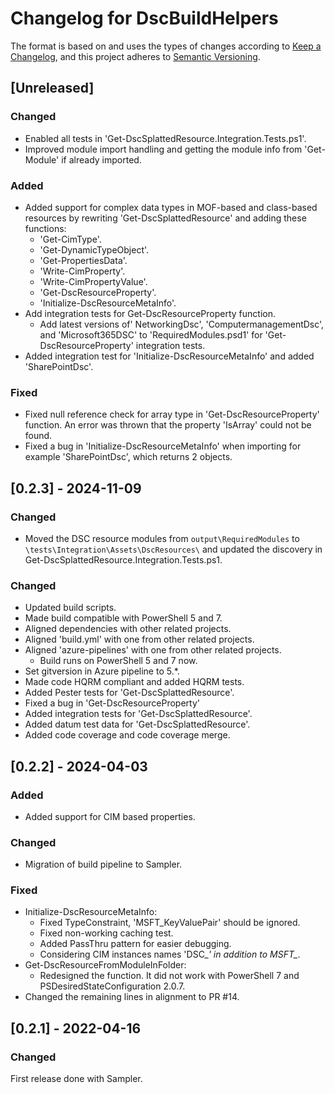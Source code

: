 # Changelog for DscBuildHelpers

The format is based on and uses the types of changes according to [Keep a Changelog](https://keepachangelog.com/en/1.0.0/),
and this project adheres to [Semantic Versioning](https://semver.org/spec/v2.0.0.html).

## [Unreleased]

### Changed

- Enabled all tests in 'Get-DscSplattedResource.Integration.Tests.ps1'.
- Improved module import handling and getting the module info from 'Get-Module' if
  already imported.

### Added

- Added support for complex data types in MOF-based and class-based resources by
  rewriting 'Get-DscSplattedResource' and adding these functions:
  - 'Get-CimType'.
  - 'Get-DynamicTypeObject'.
  - 'Get-PropertiesData'.
  - 'Write-CimProperty'.
  - 'Write-CimPropertyValue'.
  - 'Get-DscResourceProperty'.
  - 'Initialize-DscResourceMetaInfo'.
- Add integration tests for Get-DscResourceProperty function.
  - Add latest versions of' NetworkingDsc', 'ComputermanagementDsc', and 'Microsoft365DSC'
    to 'RequiredModules.psd1' for 'Get-DscResourceProperty' integration tests.
- Added integration test for 'Initialize-DscResourceMetaInfo' and added 'SharePointDsc'.

### Fixed

- Fixed null reference check for array type in 'Get-DscResourceProperty' function.
  An error was thrown that the property 'IsArray' could not be found.
- Fixed a bug in 'Initialize-DscResourceMetaInfo' when importing for example
  'SharePointDsc', which returns 2 objects.

## [0.2.3] - 2024-11-09

### Changed

- Moved the DSC resource modules from `output\RequiredModules` to `\tests\Integration\Assets\DscResources\` and
  updated the discovery in Get-DscSplattedResource.Integration.Tests.ps1.

### Changed

- Updated build scripts.
- Made build compatible with PowerShell 5 and 7.
- Aligned dependencies with other related projects.
- Aligned 'build.yml' with one from other related projects.
- Aligned 'azure-pipelines' with one from other related projects.
  - Build runs on PowerShell 5 and 7 now.
- Set gitversion in Azure pipeline to 5.*.
- Made code HQRM compliant and added HQRM tests.
- Added Pester tests for 'Get-DscSplattedResource'.
- Fixed a bug in 'Get-DscResourceProperty'
- Added integration tests for 'Get-DscSplattedResource'.
- Added datum test data for 'Get-DscSplattedResource'.
- Added code coverage and code coverage merge.

## [0.2.2] - 2024-04-03

### Added

- Added support for CIM based properties.

### Changed

- Migration of build pipeline to Sampler.

### Fixed

- Initialize-DscResourceMetaInfo:
  - Fixed TypeConstraint, 'MSFT_KeyValuePair' should be ignored.
  - Fixed non-working caching test.
  - Added PassThru pattern for easier debugging.
  - Considering CIM instances names 'DSC_*' in addition to MSFT_*.
- Get-DscResourceFromModuleInFolder:
  - Redesigned the function. It did not work with PowerShell 7 and
    PSDesiredStateConfiguration 2.0.7.
- Changed the remaining lines in alignment to PR #14.

## [0.2.1] - 2022-04-16

### Changed

First release done with Sampler.
